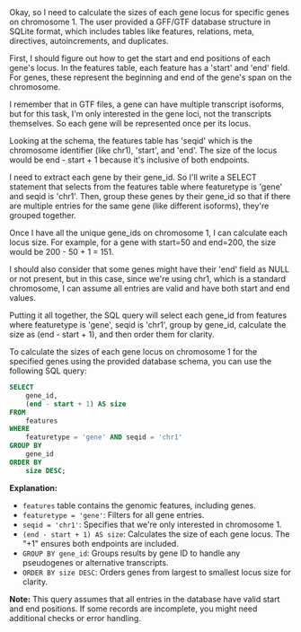 <think>
Okay, so I need to calculate the sizes of each gene locus for specific genes on chromosome 1. The user provided a GFF/GTF database structure in SQLite format, which includes tables like features, relations, meta, directives, autoincrements, and duplicates.

First, I should figure out how to get the start and end positions of each gene's locus. In the features table, each feature has a 'start' and 'end' field. For genes, these represent the beginning and end of the gene's span on the chromosome.

I remember that in GTF files, a gene can have multiple transcript isoforms, but for this task, I'm only interested in the gene loci, not the transcripts themselves. So each gene will be represented once per its locus.

Looking at the schema, the features table has 'seqid' which is the chromosome identifier (like chr1), 'start', and 'end'. The size of the locus would be end - start + 1 because it's inclusive of both endpoints.

I need to extract each gene by their gene_id. So I'll write a SELECT statement that selects from the features table where featuretype is 'gene' and seqid is 'chr1'. Then, group these genes by their gene_id so that if there are multiple entries for the same gene (like different isoforms), they're grouped together.

Once I have all the unique gene_ids on chromosome 1, I can calculate each locus size. For example, for a gene with start=50 and end=200, the size would be 200 - 50 + 1 = 151.

I should also consider that some genes might have their 'end' field as NULL or not present, but in this case, since we're using chr1, which is a standard chromosome, I can assume all entries are valid and have both start and end values.

Putting it all together, the SQL query will select each gene_id from features where featuretype is 'gene', seqid is 'chr1', group by gene_id, calculate the size as (end - start + 1), and then order them for clarity.
</think>

To calculate the sizes of each gene locus on chromosome 1 for the specified genes using the provided database schema, you can use the following SQL query:

```sql
SELECT 
    gene_id,
    (end - start + 1) AS size
FROM 
    features
WHERE 
    featuretype = 'gene' AND seqid = 'chr1'
GROUP BY 
    gene_id
ORDER BY 
    size DESC;
```

**Explanation:**

- `features` table contains the genomic features, including genes.
- `featuretype = 'gene'`: Filters for all gene entries.
- `seqid = 'chr1'`: Specifies that we're only interested in chromosome 1.
- `(end - start + 1) AS size`: Calculates the size of each gene locus. The "+1" ensures both endpoints are included.
- `GROUP BY gene_id`: Groups results by gene ID to handle any pseudogenes or alternative transcripts.
- `ORDER BY size DESC`: Orders genes from largest to smallest locus size for clarity.

**Note:** This query assumes that all entries in the database have valid start and end positions. If some records are incomplete, you might need additional checks or error handling.